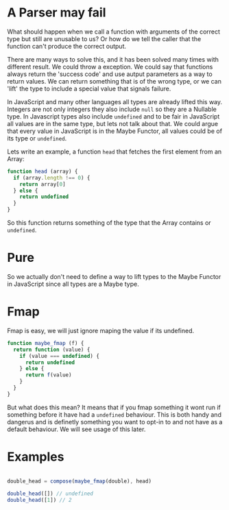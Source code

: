 # A Parser may fail

What should happen when we call a function with arguments of the correct type but still are unusable to us? Or how do we tell the caller that the function can't produce the correct output.

There are many ways to solve this, and it has been solved many times with different result. We could throw a exception. We could say that functions always return the 'success code' and use autput parameters as a way to return values. We can return something that is of the wrong type, or we can 'lift' the type to include a special value that signals failure.

In JavaScript and many other languages all types are already lifted this way. Integers are not only integers they also include `null` so they are a Nullable type. In Javascript types also include `undefined` and to be fair in JavaScript all values are in the same type, but lets not talk about that. We could argue that every value in JavaScript is in the Maybe Functor, all values could be of its type or `undefined`.

Lets write an example, a function `head` that fetches the first element from an Array:

``` js
function head (array) {
  if (array.length !== 0) {
    return array[0]
  } else {
    return undefined
  }
}
```

So this function returns something of the type that the Array contains or `undefined`.

# Pure

So we actually don't need to define a way to lift types to the Maybe Functor in JavaScript since all types are a Maybe type.

# Fmap

Fmap is easy, we will just ignore maping the value if its undefined.

``` js
function maybe_fmap (f) {
  return function (value) {
    if (value === undefined) {
      return undefined
    } else {
      return f(value)
    }
  }
}
```

But what does this mean? It means that if you fmap something it wont run if something before it have had a `undefined` behaviour. This is both handy and dangerus and is definetly something you want to opt-in to and not have as a default behaviour. We will see usage of this later.

# Examples

``` js

double_head = compose(maybe_fmap(double), head)

double_head([]) // undefined
double_head([1]) // 2
```
